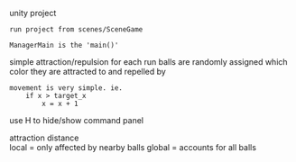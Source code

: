 unity project

    run project from scenes/SceneGame

    ManagerMain is the 'main()'

simple attraction/repulsion 
    for each run
        balls are randomly assigned which color they are attracted to and repelled by    

    movement is very simple. ie.
        if x > target_x
            x = x + 1 
        
use H to hide/show command panel

attraction distance    
    local   = only affected by nearby balls
    global  = accounts for all balls